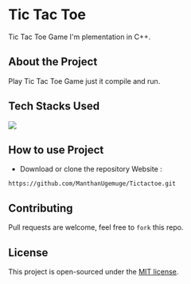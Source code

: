 # Tic Tac Toe
Tic Tac Toe Game I'm plementation in C++. 

## About the Project
Play Tic Tac Toe Game just it compile and run.

## Tech Stacks Used
<a target="_blank" href="https://www.w3schools.com/cpp/default.asp"><img src="https://img.shields.io/badge/C%2B%2B-00599C?style=for-the-badge&logo=c%2B%2B&logoColor=white"></img></a>

## How to use Project
- Download or clone the repository Website : 
```
https://github.com/ManthanUgemuge/Tictactoe.git
```

## Contributing
Pull requests are welcome, feel free to ```fork``` this repo.

## License
This project is open-sourced under the [MIT license]().
